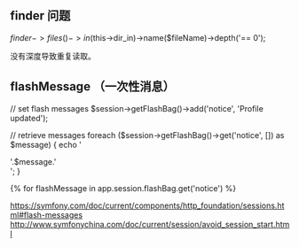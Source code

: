## finder 问题
            
  $finder->files()->in($this->dir_in)->name($fileName)->depth('== 0');
  

没有深度导致重复读取。

## flashMessage （一次性消息）

// set flash messages
$session->getFlashBag()->add('notice', 'Profile updated');

// retrieve messages
foreach ($session->getFlashBag()->get('notice', []) as $message) {
    echo '<div class="flash-notice">'.$message.'</div>';
}

 {% for flashMessage in app.session.flashBag.get('notice') %}
 

https://symfony.com/doc/current/components/http_foundation/sessions.html#flash-messages
http://www.symfonychina.com/doc/current/session/avoid_session_start.html